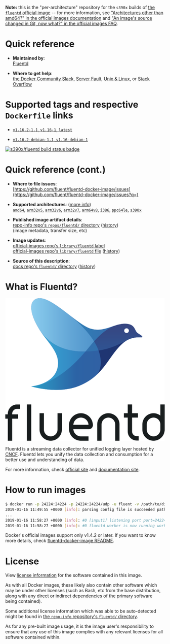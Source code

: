 <!--

********************************************************************************

WARNING:

    DO NOT EDIT "fluentd/README.md"

    IT IS AUTO-GENERATED

    (from the other files in "fluentd/" combined with a set of templates)

********************************************************************************

-->

**Note:** this is the "per-architecture" repository for the `s390x` builds of [the `fluentd` official image](https://hub.docker.com/_/fluentd) -- for more information, see ["Architectures other than amd64?" in the official images documentation](https://github.com/docker-library/official-images#architectures-other-than-amd64) and ["An image's source changed in Git, now what?" in the official images FAQ](https://github.com/docker-library/faq#an-images-source-changed-in-git-now-what).

# Quick reference

-	**Maintained by**:  
	[Fluentd](https://github.com/fluent/fluentd-docker-image)

-	**Where to get help**:  
	[the Docker Community Slack](https://dockr.ly/comm-slack), [Server Fault](https://serverfault.com/help/on-topic), [Unix & Linux](https://unix.stackexchange.com/help/on-topic), or [Stack Overflow](https://stackoverflow.com/help/on-topic)

# Supported tags and respective `Dockerfile` links

-	[`v1.16.2-1.1`, `v1.16-1`, `latest`](https://github.com/fluent/fluentd-docker-image/blob/a4dd65768ec1819574e570716955276c9089326a/v1.16/alpine/Dockerfile)

-	[`v1.16.2-debian-1.1`, `v1.16-debian-1`](https://github.com/fluent/fluentd-docker-image/blob/a4dd65768ec1819574e570716955276c9089326a/v1.16/debian/Dockerfile)

[![s390x/fluentd build status badge](https://img.shields.io/jenkins/s/https/doi-janky.infosiftr.net/job/multiarch/job/s390x/job/fluentd.svg?label=s390x/fluentd%20%20build%20job)](https://doi-janky.infosiftr.net/job/multiarch/job/s390x/job/fluentd/)

# Quick reference (cont.)

-	**Where to file issues**:  
	[https://github.com/fluent/fluentd-docker-image/issues](https://github.com/fluent/fluentd-docker-image/issues?q=)

-	**Supported architectures**: ([more info](https://github.com/docker-library/official-images#architectures-other-than-amd64))  
	[`amd64`](https://hub.docker.com/r/amd64/fluentd/), [`arm32v5`](https://hub.docker.com/r/arm32v5/fluentd/), [`arm32v6`](https://hub.docker.com/r/arm32v6/fluentd/), [`arm32v7`](https://hub.docker.com/r/arm32v7/fluentd/), [`arm64v8`](https://hub.docker.com/r/arm64v8/fluentd/), [`i386`](https://hub.docker.com/r/i386/fluentd/), [`ppc64le`](https://hub.docker.com/r/ppc64le/fluentd/), [`s390x`](https://hub.docker.com/r/s390x/fluentd/)

-	**Published image artifact details**:  
	[repo-info repo's `repos/fluentd/` directory](https://github.com/docker-library/repo-info/blob/master/repos/fluentd) ([history](https://github.com/docker-library/repo-info/commits/master/repos/fluentd))  
	(image metadata, transfer size, etc)

-	**Image updates**:  
	[official-images repo's `library/fluentd` label](https://github.com/docker-library/official-images/issues?q=label%3Alibrary%2Ffluentd)  
	[official-images repo's `library/fluentd` file](https://github.com/docker-library/official-images/blob/master/library/fluentd) ([history](https://github.com/docker-library/official-images/commits/master/library/fluentd))

-	**Source of this description**:  
	[docs repo's `fluentd/` directory](https://github.com/docker-library/docs/tree/master/fluentd) ([history](https://github.com/docker-library/docs/commits/master/fluentd))

# What is Fluentd?

![logo](https://raw.githubusercontent.com/docker-library/docs/23d5a64f3f38c1cad2557ded3d3d16388d9239cb/fluentd/logo.png)

Fluentd is a streaming data collector for unified logging layer hosted by [CNCF](https://www.cncf.io/project-faq/fluentd/). Fluentd lets you unify the data collection and consumption for a better use and understanding of data.

For more information, check [official site](https://www.fluentd.org/) and [documentation site](https://docs.fluentd.org/).

# How to run images

```bash
$ docker run -p 24224:24224 -p 24224:24224/udp -u fluent -v /path/to/dir:/fluentd/log s390x/fluentd
2019-01-16 11:49:55 +0000 [info]: parsing config file is succeeded path="/fluentd/etc/fluent.conf"
...
2019-01-16 11:58:27 +0000 [info]: #0 [input1] listening port port=24224 bind="0.0.0.0"
2019-01-16 11:58:27 +0000 [info]: #0 fluentd worker is now running worker = 0
```

Docker's official images support only v1.4.2 or later. If you want to know more details, check [fluentd-docker-image README](https://github.com/fluent/fluentd-docker-image/blob/master/README.md).

# License

View [license information](https://github.com/fluent/fluentd/blob/master/LICENSE) for the software contained in this image.

As with all Docker images, these likely also contain other software which may be under other licenses (such as Bash, etc from the base distribution, along with any direct or indirect dependencies of the primary software being contained).

Some additional license information which was able to be auto-detected might be found in [the `repo-info` repository's `fluentd/` directory](https://github.com/docker-library/repo-info/tree/master/repos/fluentd).

As for any pre-built image usage, it is the image user's responsibility to ensure that any use of this image complies with any relevant licenses for all software contained within.
